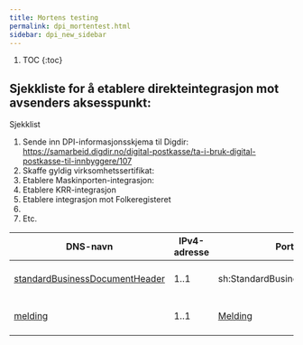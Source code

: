 ```yaml
---
title: Mortens testing
permalink: dpi_mortentest.html
sidebar: dpi_new_sidebar
---
```


1. TOC
{:toc}

## Sjekkliste for å etablere direkteintegrasjon mot avsenders aksesspunkt:

Sjekklist

1. Sende inn DPI-informasjonsskjema til Digdir: https://samarbeid.digdir.no/digital-postkasse/ta-i-bruk-digital-postkasse-til-innbyggere/107
2. Skaffe gyldig virksomhetssertifikat: 
3. Etablere Maskinporten-integrasjon:
4. Etablere KRR-integrasjon
5. Etablere integrasjon mot Folkeregisteret
6. 
7. Etc. 



| DNS-navn                                                         | IPv4-adresse | Port   | Tjeneste       | Beskrivelse                                                      | Inn-/utgående trafikk
| ---------------------------------------------------------------- | ------------ | ------ | -------------- | ---------------------------------------------------------------- | --------------------- |
| [standardBusinessDocumentHeader](dpi_sbdh.html) | 1..1         | sh:StandardBusinessDocument | Informasjon for å formidle postforsendelsen                                        |
| [melding](dpi_forretiningsmelding_index.html)      | 1..1         | [Melding](dpi_forretiningsmelding_index.html) | Forretningsmelding identifisert i [documentIdentification](dpi_documentidentification.html) |

